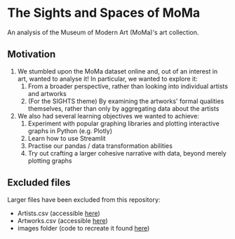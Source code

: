 # The Sights and Spaces of MoMa

An analysis of the Museum of Modern Art (MoMa)'s art collection.

## Motivation

1. We stumbled upon the MoMa dataset online and, out of an interest in art, wanted to
analyse it! In particular, we wanted to explore it:
    1. From a broader perspective, rather than looking into individual artists and artworks
    2. (For the SIGHTS theme) By examining the artworks' formal qualities themselves,
    rather than only by aggregating data about the artists
2. We also had several learning objectives we wanted to achieve:
    1. Experiment with popular graphing libraries and plotting interactive graphs in Python (e.g. Plotly)
    2. Learn how to use Streamlit
    3. Practise our pandas / data transformation abilities
    4. Try out crafting a larger cohesive narrative with data, beyond merely plotting graphs

## Excluded files

Larger files have been excluded from this repository:
- Artists.csv (accessible [here](https://github.com/MuseumofModernArt/collection/blob/master/Artists.csv))
- Artworks.csv (accessible [here](https://github.com/MuseumofModernArt/collection/blob/master/Artworks.csv))
- images folder (code to recreate it found [here](https://github.com/valerietanhx/moma-data-viz/blob/master/colours/colour_preprocessing.py#L61))
